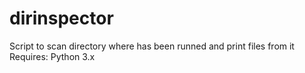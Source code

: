 # dirinspector
Script to scan directory where has been runned and print files from it
Requires:
Python 3.x
